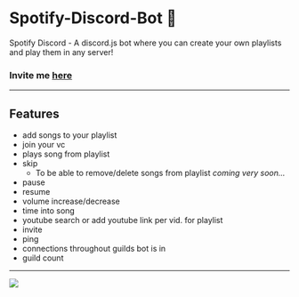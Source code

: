 

# Spotify-Discord-Bot 🎵
Spotify Discord - A discord.js bot where you can create your own playlists and play them in any server!
### Invite me [here](https://discordapp.com/oauth2/authorize?client_id=224495611741863936&scope=bot&permissions=37088320)


---
<!--"Discord", "Discord App", and any associated logos are registered trademarks of Hammer & Chisel, inc. -->


## Features
- add songs to your playlist
- join your vc
- plays song from playlist
- skip
   * To be able to remove/delete songs from playlist *coming very soon...*
- pause
- resume
- volume increase/decrease
- time into song
- youtube search or add youtube link per vid. for playlist
- invite
- ping
- connections throughout guilds bot is in
- guild count


---


 <!--<a href="https://discord.gg/TCkRRTb"><img src="https://discordapp.com/api/guilds/271071483349041154/widget.png?style=banner2" alt="Discord server"></a> -->
 [![](https://discordapp.com/api/guilds/271071483349041154/embed.png?style=banner3)](https://discord.gg/TCkRRTb)
 
 
 <!--"Discord", "Discord App", and any associated logos are registered trademarks of Hammer & Chisel, inc. -->

